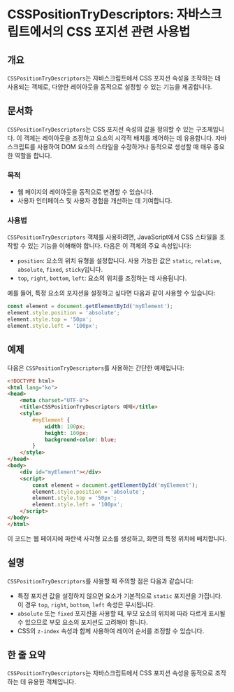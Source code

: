 <!--
Meta Description: # CSSPositionTryDescriptors: 자바스크립트에서의 CSS 포지션 관련 사용법 ## 개요 `CSSPositionTryDescriptors`는 자바스크립트에서 CSS 포지션 속성을 조작하는 데 사용되는 객체로, 다양한 레이아웃을 동적으로 설정할 수 있는...
Meta Keywords: csspositiontrydescriptors, element, style, 요소의, css
-->

# CSSPositionTryDescriptors: 자바스크립트에서의 CSS 포지션 관련 사용법

## 개요
`CSSPositionTryDescriptors`는 자바스크립트에서 CSS 포지션 속성을 조작하는 데 사용되는 객체로, 다양한 레이아웃을 동적으로 설정할 수 있는 기능을 제공합니다.

## 문서화
`CSSPositionTryDescriptors`는 CSS 포지션 속성의 값을 정의할 수 있는 구조체입니다. 이 객체는 레이아웃을 조정하고 요소의 시각적 배치를 제어하는 데 유용합니다. 자바스크립트를 사용하여 DOM 요소의 스타일을 수정하거나 동적으로 생성할 때 매우 중요한 역할을 합니다.

### 목적
- 웹 페이지의 레이아웃을 동적으로 변경할 수 있습니다.
- 사용자 인터페이스 및 사용자 경험을 개선하는 데 기여합니다.

### 사용법
`CSSPositionTryDescriptors` 객체를 사용하려면, JavaScript에서 CSS 스타일을 조작할 수 있는 기능을 이해해야 합니다. 다음은 이 객체의 주요 속성입니다:

- `position`: 요소의 위치 유형을 설정합니다. 사용 가능한 값은 `static`, `relative`, `absolute`, `fixed`, `sticky`입니다.
- `top`, `right`, `bottom`, `left`: 요소의 위치를 조정하는 데 사용됩니다.

예를 들어, 특정 요소의 포지션을 설정하고 싶다면 다음과 같이 사용할 수 있습니다:

```javascript
const element = document.getElementById('myElement');
element.style.position = 'absolute';
element.style.top = '50px';
element.style.left = '100px';
```

## 예제
다음은 `CSSPositionTryDescriptors`를 사용하는 간단한 예제입니다:

```html
<!DOCTYPE html>
<html lang="ko">
<head>
    <meta charset="UTF-8">
    <title>CSSPositionTryDescriptors 예제</title>
    <style>
        #myElement {
            width: 100px;
            height: 100px;
            background-color: blue;
        }
    </style>
</head>
<body>
    <div id="myElement"></div>
    <script>
        const element = document.getElementById('myElement');
        element.style.position = 'absolute';
        element.style.top = '50px';
        element.style.left = '100px';
    </script>
</body>
</html>
```

이 코드는 웹 페이지에 파란색 사각형 요소를 생성하고, 화면의 특정 위치에 배치합니다.

## 설명
`CSSPositionTryDescriptors`를 사용할 때 주의할 점은 다음과 같습니다:
- 특정 포지션 값을 설정하지 않으면 요소가 기본적으로 `static` 포지션을 가집니다. 이 경우 `top`, `right`, `bottom`, `left` 속성은 무시됩니다.
- `absolute` 또는 `fixed` 포지션을 사용할 때, 부모 요소의 위치에 따라 다르게 표시될 수 있으므로 부모 요소의 포지션도 고려해야 합니다.
- CSS의 `z-index` 속성과 함께 사용하여 레이어 순서를 조정할 수 있습니다. 

## 한 줄 요약
`CSSPositionTryDescriptors`는 자바스크립트에서 CSS 포지션 속성을 동적으로 조작하는 데 유용한 객체입니다.